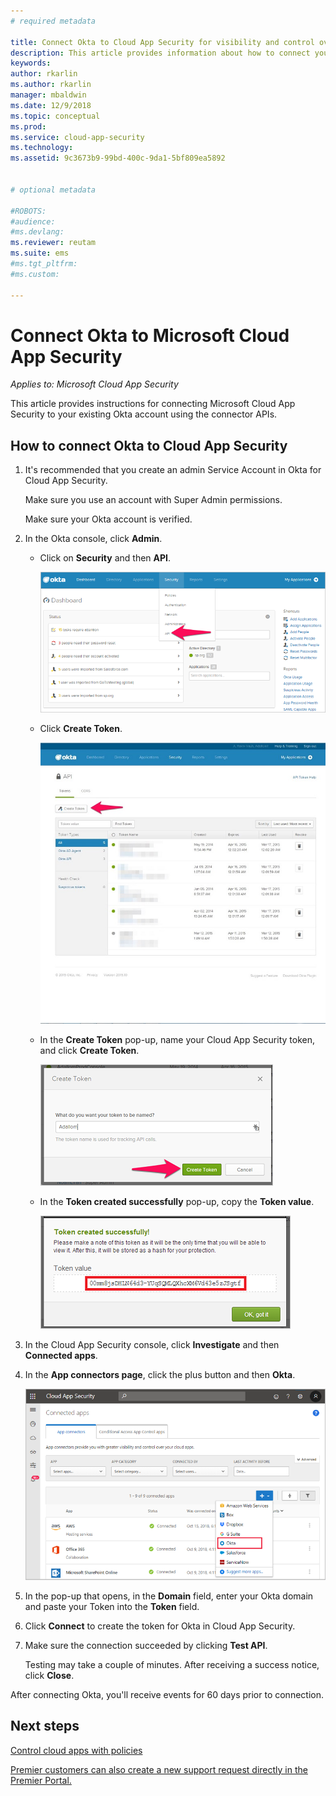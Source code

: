 ```yaml
---
# required metadata

title: Connect Okta to Cloud App Security for visibility and control over use | Microsoft Docs
description: This article provides information about how to connect your Okta to Cloud App Security using the API connector.
keywords:
author: rkarlin
ms.author: rkarlin
manager: mbaldwin
ms.date: 12/9/2018
ms.topic: conceptual
ms.prod:
ms.service: cloud-app-security
ms.technology:
ms.assetid: 9c3673b9-99bd-400c-9da1-5bf809ea5892


# optional metadata

#ROBOTS:
#audience:
#ms.devlang:
ms.reviewer: reutam
ms.suite: ems
#ms.tgt_pltfrm:
#ms.custom:

---
```

# Connect Okta to Microsoft Cloud App Security

*Applies to: Microsoft Cloud App Security*

This article provides instructions for connecting Microsoft Cloud App Security to your existing Okta account using the connector APIs.  
  
## How to connect Okta to Cloud App Security  
  
1.  It's recommended that you create an admin Service Account in Okta for Cloud App Security.  
  
     Make sure you use an account with Super Admin permissions.  
  
     Make sure your Okta account is verified.  
  
2.  In the Okta console, click **Admin**.  
  
    -   Click on **Security** and then **API**.  
  
         ![Okta api](./media/okta-api.png "Okta api")  
  
    -   Click **Create Token**.  
  
         ![Okta create token](./media/okta-createtoken.jpg "Okta create token")  
  
    -   In the **Create Token** pop-up, name your Cloud App Security token, and click **Create Token**.  
  
         ![Okta token popup](./media/okta-token-popup.png "Okta token popup")  
  
    -   In the **Token created successfully** pop-up, copy the **Token value**.  
  
         ![Okta token value](./media/okta-token-value.png "Okta token value")  
  
3.  In the Cloud App Security console, click **Investigate** and then **Connected apps**.  
  
4.  In the **App connectors page**, click the plus button and then **Okta**.  
  
     ![connect Okta](./media/connect-okta.png "connect Okta")  
  
5.  In the pop-up that opens, in the **Domain** field, enter your Okta domain and paste your Token into the **Token** field.  
  
6.  Click **Connect** to create the token for Okta in Cloud App Security.  
  
7.  Make sure the connection succeeded by clicking **Test API**.  
  
     Testing may take a couple of minutes. After receiving a success notice, click **Close**.  
  
After connecting Okta, you'll receive events for 60 days prior to connection.
  
## Next steps  
[Control cloud apps with policies](control-cloud-apps-with-policies.md)   

[Premier customers can also create a new support request directly in the Premier Portal.](https://premier.microsoft.com/)  
  
